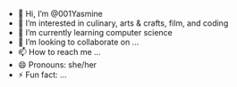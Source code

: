 - 👋 Hi, I’m @001Yasmine
- 👀 I’m interested in culinary, arts & crafts, film, and coding
- 🌱 I’m currently learning computer science 
- 💞️ I’m looking to collaborate on ...
- 📫 How to reach me ...
- 😄 Pronouns: she/her
- ⚡ Fun fact: ...

<!---
001Yasmine/001Yasmine is a ✨ special ✨ repository because its `README.md` (this file) appears on your GitHub profile.
You can click the Preview link to take a look at your changes.
--->
